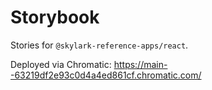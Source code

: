 # Storybook

Stories for `@skylark-reference-apps/react`.

Deployed via Chromatic: https://main--63219df2e93c0d4a4ed861cf.chromatic.com/
